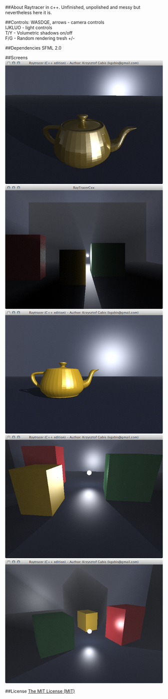 ##About
Raytracer in c++. Unfinished, unpolished and messy but nevertheless here it is.

##Controls:
WASDQE, arrows - camera controls  
IJKLUO - light controls  
T/Y - Volumetric shadows on/off  
F/G - Random rendering tresh +/-  

##Dependencies
SFML 2.0

##Screens
![first](screens/1.png)
![second](screens/2.png)
![third](screens/3.png)
![fourth](screens/4.png)
![fifth](screens/5.png)


##License
[The MIT License (MIT)](http://opensource.org/licenses/mit-license.php)